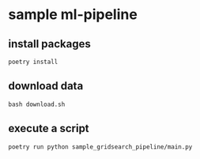 # sample ml-pipeline

## install packages

```shell
poetry install
```

## download data

```shell
bash download.sh
```

## execute a script

```shell
poetry run python sample_gridsearch_pipeline/main.py
```
